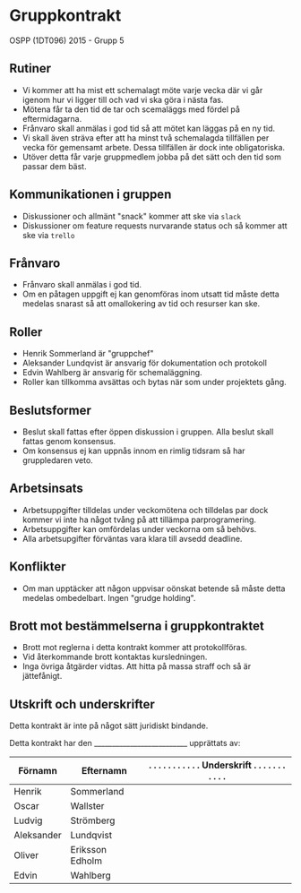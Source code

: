 # Gruppkontrakt

OSPP (1DT096) 2015 - Grupp 5



## Rutiner

- Vi kommer att ha mist ett schemalagt möte varje vecka där vi går igenom hur vi ligger till och vad vi ska göra i nästa fas.
- Mötena får ta den tid de tar och scemaläggs med fördel på eftermidagarna.
- Frånvaro skall anmälas i god tid så att mötet kan läggas på en ny tid.
- Vi skall även sträva efter att ha minst två schemalagda tillfällen per vecka för gemensamt arbete. Dessa tillfällen är dock inte obligatoriska.
- Utöver detta får varje gruppmedlem jobba på det sätt och den tid som passar dem bäst.


## Kommunikationen i gruppen

- Diskussioner och allmänt "snack" kommer att ske via `slack`
- Diskussioner om feature requests nurvarande status och så kommer att ske via `trello`


## Frånvaro
- Frånvaro skall anmälas i god tid.
- Om en påtagen uppgift ej kan genomföras inom utsatt tid måste detta medelas snarast så att
	omallokering av tid och resurser kan ske.

## Roller

- Henrik Sommerland är "gruppchef"
- Aleksander Lundqvist är ansvarig för dokumentation och protokoll
- Edvin Wahlberg är ansvarig för schemaläggning.
- Roller kan tillkomma avsättas och bytas när som under projektets gång.


## Beslutsformer

- Beslut skall fattas efter öppen diskussion i gruppen. Alla beslut skall fattas genom konsensus.
- Om konsensus ej kan uppnås innom en rimlig tidsram så har gruppledaren veto.

## Arbetsinsats

- Arbetsuppgifter tilldelas under veckomötena och tilldelas par dock kommer vi inte ha något tvång på att tillämpa parprogramering.
- Arbetsuppgifter kan omfördelas under veckorna om så behövs.
- Alla arbetsupgifter förväntas vara klara till avsedd deadline.

## Konflikter

- Om man upptäcker att någon uppvisar oönskat betende så måste detta medelas ombedelbart. Ingen "grudge holding".

## Brott mot bestämmelserna i gruppkontraktet

- Brott mot reglerna i detta kontrakt kommer att protokollföras.
- Vid återkommande brott kontaktas kursledningen.
- Inga övriga åtgärder vidtas. Att hitta på massa straff och så är jättefånigt.

## Utskrift och underskrifter

Detta kontrakt är inte på något sätt juridiskt bindande.

Detta kontrakt har den __________________________  upprättats av:


Förnamn | Efternamn | . . . . . . . . . . . Underskrift . . . . . . . . . . .
--------|-----------|------------
Henrik  | Sommerland |
Oscar  | Wallster     |
Ludvig  | Strömberg  |
Aleksander  | Lundqvist |
Oliver    | Eriksson Edholm    |
Edvin   | Wahlberg  |
